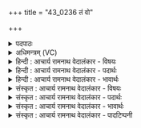 +++
title = "43_0236 तं वो"

+++
<details><summary>पदपाठः</summary>

त꣢म्। वः꣣। दस्म꣢म्। ऋ꣣तीष꣡ह꣢म्। ऋ꣣ति। स꣡ह꣢꣯म्। व꣡सोः꣢꣯। म꣣न्दान꣢म्। अ꣡न्ध꣢꣯सः। अ꣣भि꣢। व꣣त्स꣢म्। न। स्व꣡स꣢꣯रेषु। धे꣣न꣡वः꣣। इ꣡न्द्र꣢꣯म्। गी꣣र्भिः꣢। न꣣वामहे। २३६।
</details>

<details><summary>अधिमन्त्रम् (VC)</summary>

- इन्द्रः
- नोधा गौतमः
- बृहती
- मध्यमः
- ऐन्द्रं काण्डम्
</details>

<details><summary>हिन्दी : आचार्य रामनाथ वेदालंकार - विषयः</summary>

अगले मन्त्र में यह वर्णित है कि वह परमात्मा कैसा है, जिसकी हम स्तुति करते हैं।
</details>

<details><summary>हिन्दी : आचार्य रामनाथ वेदालंकार - पदार्थः</summary>

पदार्थान्वयभाषाः -  हे साथियो ! (वः) तुम्हारे और हमारे (दस्मम्) दर्शनीय अथवा दुःखों का क्षय करनेवाले, (ऋतीषहम्) आक्रान्ता काम-क्रोधादि शत्रुओं को पराजित करनेवाले, (वसोः) धनभूत (अन्धसः) भक्तिरूप सोमरस से (मन्दानम्) आनन्दित होनेवाले (तम्) उस प्रसिद्ध (इन्द्रम्) परमेश्वर को (अभि) लक्ष्य करके (स्वसरेषु) दिनों के आविर्भाव-काल में अथवा घरों में (गीर्भिः) वाणियों से, हम (नवामहे) स्तुति करते हैं, (न) जैसे (धेनवः) दूध देनेवाली गौएँ (वत्सम् अभि) बछड़े के प्रति (स्वसरेषु) प्रातः दोहन-वेला में अथवा गोशालाओं में रँभाती है ॥४॥ इस मन्त्र में उपमालङ्कार है ॥४॥
</details>

<details><summary>हिन्दी : आचार्य रामनाथ वेदालंकार - भावार्थः</summary>

भावार्थभाषाः -  जैसे दिन निकलने पर गोशालाओं में स्थित गौएँ बछड़े को देखकर दूध पिलाने के लिए प्रेम से रँभाने लगती हैं, वैसे ही परमात्मा के प्रति हम प्रजाओं को प्रेम में भरकर स्तुतिगीत गाने चाहिएँ ॥४॥
</details>

<details><summary>संस्कृत : आचार्य रामनाथ वेदालंकार - विषयः</summary>

अथ स परमात्मा कीदृशोऽस्ति यं वयं स्तुम इत्याह।
</details>

<details><summary>संस्कृत : आचार्य रामनाथ वेदालंकार - पदार्थः</summary>

पदार्थान्वयभाषाः -  हे सखायः (वः) युष्माकम्, अस्माकं चेत्यपि द्योत्यते (दस्मम्२) दर्शनीयम्, यद्वा दुःखानामुपक्षयितारम्। दसि दंशनदर्शनयोः, दसु उपक्षये, ‘इषि युधीन्धिदसि’ उ० १।१४५ इति मक् प्रत्ययः। (ऋतीषहम्३) ऋतय आक्रान्तारः शत्रवस्तेषामभिभवितारम्। ऋ गतौ धातोः क्तिनि ऋतिः। ऋतिपूर्वात्, मर्षणार्थाद् अभिभवार्थाद् वा षह धातोः ‘छन्दसि सहः’ अ० ३।२।६३ इति ण्विः। ‘अन्येषामपि दृश्यते’ अ० ६।३।१३७ इति पूर्वपदस्य दीर्घः। (वसोः) वसुनः धनभूतात् (अन्धसः) भक्तिरूपात् सोमरसात्। अन्ध इति सोमनाम। निरु० १३।६। (मन्दानम्) आनन्दन्तम् (तम्) प्रसिद्धम् (इन्द्रम्) परमेश्वरम् (अभि) अभिलक्ष्य (स्वसरेषु४) दिनोदयेषु गृहेषु वा। स्वसराणि अहानि भवन्ति, स्वयंसारीणि, अपि वा स्वरादित्यो भवति स एनानि सारयति। निरु० ५।४। गृहनाम। निघं० ३।४। (गीर्भिः) वाग्भिः, वयम् (नवामहे) स्तुमः। णु स्तुतौ अदादिः, लटि ‘बहुलं छन्दसि’ अ० २।४।७३ इति शपो लुक् न, आत्मनेपदं छान्दसम्। (न) यथा। न इत्युपमार्थीयः। निरु० १।४। (धेनवः) पयस्विन्यो गावः (वत्सम् अभि) वत्समभिलक्ष्य (स्वसरेषु) दिनोदयेषु प्रातर्दोहनवेलासु गोष्ठरूपेषु गृहेषु वा नुवन्ति हम्भारवं कुर्वन्ति ॥४॥५ अत्रोपमालङ्कारः ॥४॥
</details>

<details><summary>संस्कृत : आचार्य रामनाथ वेदालंकार - भावार्थः</summary>

भावार्थभाषाः -  यथा गोष्ठेषु स्थिता गावो दिनारम्भेषु पयः पाययितुं वत्सं प्रति प्रेम्णा हम्भारवं कुर्वन्ति तथैव परमात्मानं प्रति प्रजाभिरस्माभिः प्रेमनिर्भराभिर्भूत्वा स्तुतिगीतानि गेयानि ॥४॥
</details>

<details><summary>संस्कृत : आचार्य रामनाथ वेदालंकार - पादटिप्पनी</summary>

टिप्पणी:   १. ऋ० ८।८८।१, य० २६।१, साम० ६८५, अथ० २०।९।१, ४९।४। २. दस्मम् उपक्षयितारं शत्रूणाम्—इति वि०। दर्शनीयम्—इति भ०, सा०। ३. ऋतयः सेनाः गन्तृत्वात्। ता योऽभिभवति स ऋतीषाट्, तम् ऋतीषहम्। परकीयानां सेनानामभिभवितारम् इत्यर्थः—इति वि०। अर्तेः ऋतिः अरिः, अरीणामभिभवितारम्—इति भ०। ऋतयो बाधकाः शत्रवः तेषामभिभवितारम्—इति सा०। य ऋतीन् परपदार्थप्रापकाञ्छत्रून् सहते तम् इति ऋ० ६।१४।४ भाष्ये द०। ४. स्वसरेषु यागगृहेषु—इति वि०। गोष्ठेषु—इति भ०। सूर्यनेतृकेषु दिवसेषु—इति सा०। ५. दयानन्दर्षिर्यजुर्भाष्ये मन्त्रमिमं राजप्रजापक्षे व्याचष्टे।
</details>